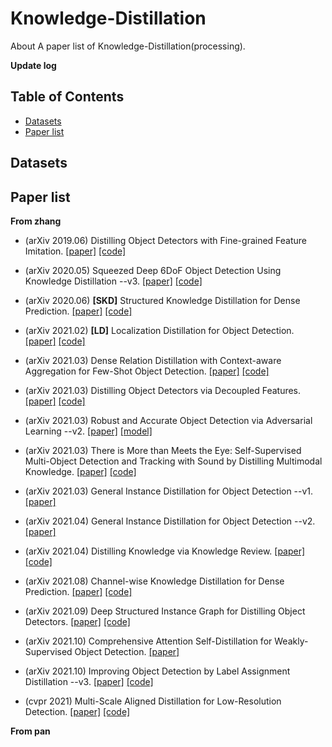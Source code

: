 # Knowledge-Distillation
About A paper list of  Knowledge-Distillation(processing).

**Update log**

## Table of Contents
* [Datasets](https://github.com/PHL22/Knowledge-Distillation/blob/main/README.md#datasets)
* [Paper list](https://github.com/PHL22/Knowledge-Distillation#paper-list)

## Datasets

## Paper list
**From zhang**
* (arXiv 2019.06) Distilling Object Detectors with Fine-grained Feature Imitation. [[paper]](https://arxiv.org/abs/1906.03609v1) [[code]](https://github.com/twangnh/Distilling-Object-Detectors)
* (arXiv 2020.05) Squeezed Deep 6DoF Object Detection Using Knowledge Distillation  --v3. [[paper]](https://arxiv.org/abs/2003.13586) [[code]](https://github.com/heitorcfelix/singleshot6Dpose)
* (arXiv 2020.06) **[SKD]** Structured Knowledge Distillation for Dense Prediction. [[paper]](https://arxiv.org/abs/1903.04197v4) [[code]](https://git.io/StructKD)
* (arXiv 2021.02) **[LD]** Localization Distillation for Object Detection. [[paper]](https://arxiv.org/abs/2102.12252v2) [[code]](https://github.com/HikariTJU/LD)
* (arXiv 2021.03) Dense Relation Distillation with Context-aware Aggregation for Few-Shot Object Detection. [[paper]](https://arxiv.org/abs/2103.17115) [[code]](https://github.com/hzhupku/DCNet)
* (arXiv 2021.03) Distilling Object Detectors via Decoupled Features. [[paper]](https://arxiv.org/abs/2103.14475v1) [[code]](https://github.com/ggjy/DeFeat.pytorch)
* (arXiv 2021.03) Robust and Accurate Object Detection via Adversarial Learning  --v2. [[paper]](https://arxiv.org/abs/2103.13886) [[model]](https://arxiv.org/abs/2103.13886)
* (arXiv 2021.03) There is More than Meets the Eye: Self-Supervised Multi-Object Detection and Tracking with Sound by Distilling Multimodal Knowledge. [[paper]](https://arxiv.org/abs/2103.01353v1) [[code]](https://github.com/robot-learning-freiburg/MM-DistillNet)
* (arXiv 2021.03) General Instance Distillation for Object Detection --v1. [[paper]](https://arxiv.org/abs/2103.02340v1) 
* (arXiv 2021.04) General Instance Distillation for Object Detection --v2. [[paper]](https://arxiv.org/abs/2103.02340v2)
* (arXiv 2021.04) Distilling Knowledge via Knowledge Review. [[paper]](https://arxiv.org/abs/2104.09044) [[code]](https://github.com/dvlab-research/ReviewKD)
* (arXiv 2021.08) Channel-wise Knowledge Distillation for Dense Prediction. [[paper]](https://arxiv.org/abs/2011.13256) [[code]](https://github.com/irfanICMLL/TorchDistiller/tree/main/SemSeg-distill)
* (arXiv 2021.09) Deep Structured Instance Graph for Distilling Object Detectors. [[paper]](https://arxiv.org/abs/2109.12862) [[code]](https://github.com/dvlab-research/Dsig)
* (arXiv 2021.10) Comprehensive Attention Self-Distillation for Weakly-Supervised Object Detection.  [[paper]](https://arxiv.org/abs/2010.12023)
* (arXiv 2021.10) Improving Object Detection by Label Assignment Distillation  --v3. [[paper]](https://arxiv.org/abs/2108.10520v3) [[code]](https://github.com/cybercore-co-ltd/CoLAD)




* (cvpr 2021) Multi-Scale Aligned Distillation for Low-Resolution Detection. [[paper]](https://jiaya.me/papers/ms_align_distill_cvpr21.pdf) [[code]](https://github.com/Jia-Research-Lab/MSAD)








**From pan**




